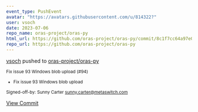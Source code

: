 ```yaml
---
event_type: PushEvent
avatar: "https://avatars.githubusercontent.com/u/814322?"
user: vsoch
date: 2023-07-06
repo_name: oras-project/oras-py
html_url: https://github.com/oras-project/oras-py/commit/8c1f7cc64a97e0580024b642c6eefeb07968799b
repo_url: https://github.com/oras-project/oras-py
---
```


<a href='https://github.com/vsoch' target='_blank'>vsoch</a> pushed to <a href='https://github.com/oras-project/oras-py' target='_blank'>oras-project/oras-py</a>

<small>Fix issue 93 Windows blob upload (#94)

* Fix issue 93 Windows blob upload

Signed-off-by: Sunny Carter <sunny.carter@metaswitch.com></small>

<a href='https://github.com/oras-project/oras-py/commit/8c1f7cc64a97e0580024b642c6eefeb07968799b' target='_blank'>View Commit</a>